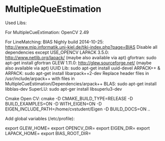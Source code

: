 MultipleQueEstimation
=====================

Used Libs:

For MultipleCueExtimation:
	OpenCV 2.49

For LineMatching:
	BIAS Nighly build 2014-10-25: http://www.mip.informatik.uni-kiel.de/tiki-index.php?page=BIAS
		Disable all dependencies except USE_OPENCV
		LAPACK 3.5.0: http://www.netlib.org/lapack/ (maybe also available via apt)
			gfortran: sudo apt-get install gfortran
		GLEW 1.11.0: http://glew.sourceforge.net/ (maybe also available via apt)
		UUID Lib: sudo apt-get install uuid-devel
	ARPACK++ & ARPACK: sudo apt-get install libarpack++2-dev
		Replace header files in /usr/include/arpack++ with files in MultipleCueEstimation/Dependencies/arpack++
		BLAS: sudo apt-get install libblas-dev
	SuperLU: sudo apt-ger install libsuperlu3-dev 
	

Cmake Open CV: cmake -D CMAKE_BUILD_TYPE=RELEASE -D BUILD_EXAMPLES=ON -D WITH_EIGEN=ON -D EIGEN_INCLUDE_PATH=/home/cvstudent/Eigen -D BUILD_DOCS=ON ..

Add global variables (/etc/profile):

export GLEW_HOME=<path to glew build>
export OPENCV_DIR=<path to opencv build>
export EIGEN_DIR=<path to eigen home>
export LAPACK_HOME=<path to lapack build>
export BIAS_ROOT_DIR=<path to BIAS build>
